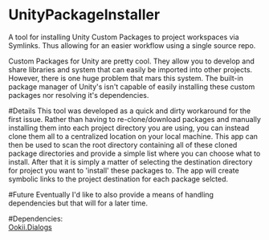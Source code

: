 # UnityPackageInstaller
A tool for installing Unity Custom Packages to project workspaces via Symlinks. Thus allowing for an easier workflow using a single source repo.

Custom Packages for Unity are pretty cool. They allow you to develop and share libraries and system that can easily be imported into other projects. However, there is one huge problem that mars this system. The built-in package manager of Unity's isn't capable of easily installing these custom packages nor resolving it's dependencies.

#Details
This tool was developed as a quick and dirty workaround for the first issue. Rather than having to re-clone/download packages and manually installing them into each project directory you are using, you can instead clone them all to a centralized location on your local machine. This app can then be used to scan the root directory containing all of these cloned package directories and provide a simple list where you can choose what to install. After that it is simply a matter of selecting the destination directory for project you want to 'install' these packages to. The app will create symbolic links to the project destination for each package selcted.

#Future
Eventually I'd like to also provide a means of handling dependencies but that will for a later time.


#Dependencies:  
[Ookii.Dialogs](https://www.ookii.org/software/dialogs/)  
